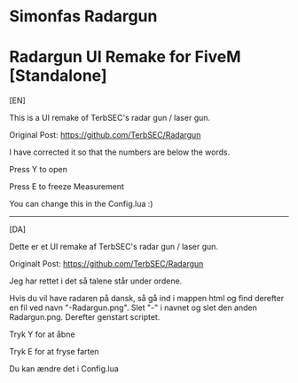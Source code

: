 # Simonfas Radargun
# Radargun UI Remake for FiveM [Standalone]

[EN]

This is a UI remake of TerbSEC's radar gun / laser gun. 

Original Post: https://github.com/TerbSEC/Radargun

I have corrected it so that the numbers are below the words.

Press Y to open

Press E to freeze Measurement

You can change this in the Config.lua :)

--------------------

[DA]

Dette er et UI remake af TerbSEC's radar gun / laser gun. 

Originalt Post: https://github.com/TerbSEC/Radargun

Jeg har rettet i det så talene står under ordene.

Hvis du vil have radaren på dansk, så gå ind i mappen html og find derefter en fil ved navn "-Radargun.png". Slet "-" i navnet og slet den anden Radargun.png. Derefter genstart scriptet.

Tryk Y for at åbne

Tryk E for at fryse farten

Du kan ændre det i Config.lua
